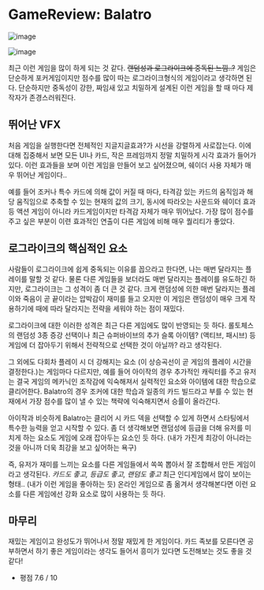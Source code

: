 # GameReview: Balatro

![image](https://github.com/user-attachments/assets/4edcb01e-7bcf-4500-bde2-0968d88ea861)

![image](https://github.com/user-attachments/assets/108cec81-1fea-43ed-af06-709a0124c613)

최근 이런 게임을 많이 하게 되는 것 같다. ~~랜덤성과 로그라이크에 중독된 느낌..?~~ 게임은 단순하게 포커게임이지만 점수를 많이 따는 로그라이크형식의 게임이라고 생각하면 된다. 단순하지만 중독성이 강한, 짜임새 있고 치밀하게 설계된 이런 게임을 할 때 마다 제작자가 존경스러워진다.

## 뛰어난 VFX

처음 게임을 실행한다면 전체적인 지글지글효과?가 시선을 강렬하게 사로잡는다. 이에 대해 집중해서 보면 모든 UI나 카드, 작은 프레임까지 정말 치밀하게 시각 효과가 들어가 있다. 이런 효과들을 보며 이런 게임을 만들어 보고 싶어졌으며, 쉐이더 사용 자체가 매우 뛰어난 게임이다..

예를 들어 조커나 특수 카드에 의해 값이 커질 때 마다, 타격감 있는 카드의 움직임과 해당 움직임으로 추축할 수 있는 현재의 값의 크기, 동시에 따라오는 사운드와 쉐이더 효과 등 액션 게임이 아니라 카드게임이지만 타격감 자체가 매우 뛰어났다. 가장 많이 점수를 주고 싶은 부분이 이련 효과적인 연출이 다른 게임에 비해 매우 퀄리티가 좋았다.

## 로그라이크의 핵심적인 요소

사람들이 로그라이크에 쉽게 중독되는 이유를 꼽으라고 한다면, 나는 매번 달라지는 플레이를 말할 것 같다. 물론 다른 게임들을 보더라도 매번 달라지는 플레이를 유도하긴 하지만, 로그라이크는 그 성격이 좀 더 큰 것 같다. 크게 랜덤성에 의한 매번 달라지는 플레이와 죽음이 곧 끝이라는 압박감이 재미를 들고 오지만 이 게임은 랜덤성이 매우 크게 작용하기에 때에 따라 달라지는 전략을 세워야 하는 점이 재밌다.

로그라이크에 대한 이러한 성격은 최근 다른 게임에도 많이 반영되는 듯 하다. 롤토체스의 랜덤성 3종 증강 선택이나 최근 슈퍼바이브의 추가 슬록 아이템? (액티브, 패시브) 등 게임에 더 잡아두기 위해서 전략적으로 선택한 것이 아닐까? 라고 생각된다.

그 외에도 다회차 플레이 시 더 강해지는 요소 (이 상승곡선이 곧 게임의 플레이 시간을 결정한다.)는 게임마다 다르지만, 예를 들어 아이작의 경우 추가적인 캐릭터를 주고 유저는 결국 게임의 메카닉인 조작감에 익숙해져서 실력적인 요소와 아이템에 대한 학습으로 클리어한다.  Balatro의 경우 조커에 대한 학습과 일종의 카드 빌드라고 부를 수 있는 현재에서 가장 점수를 많이 낼 수 있는 책략에 익숙해지면서 승률이 올라간다.

아이작과 비슷하게 Balatro는 클리어 시 카드 덱을 선택할 수 있게 하면서 스타팅에서 특수한 능력을 얻고 시작할 수 있다. 좀 더 생각해보면 랜덤성에 등급을 더해 유저를 미치게 하는 요소도 게임에 오래 잡아두는 요소인 듯 하다. (내가 가진게 최강이 아니라는 것을 아니까 더욱 최강을 보고 싶어하는 욕구)

즉, 유저가 재미를 느끼는 요소를 다른 게임들에서 쏙쏙 뽑아서 잘 조합해서 만든 게임이라고 생각된다. *카드도 좋고, 등급도 좋고, 랜덤도 좋고* 최근 인디게임에서 많이 보이는 형태.. (내가 이런 게임을 좋아하는 듯) 온라인 게임으로 좀 옮겨서 생각해본다면 이런 요소를 다른 게임에선 강화 요소로 많이 사용하는 듯 하다.

## 마무리

재밌는 게임이고 완성도가 뛰어나서 정말 재밌게 한 게임이다. 카드 족보를 모른다면 공부하면서 하기 좋은 게임이라는 생각도 들어서 흥미가 있다면 도전해보는 것도 좋을 것 같다!

- 평점 7.6 / 10